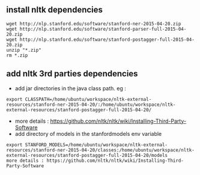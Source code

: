 ## install nltk dependencies
```
wget http://nlp.stanford.edu/software/stanford-ner-2015-04-20.zip
wget http://nlp.stanford.edu/software/stanford-parser-full-2015-04-20.zip
wget http://nlp.stanford.edu/software/stanford-postagger-full-2015-04-20.zip
unzip "*.zip"
rm *.zip
```

## add nltk 3rd parties dependencies

- add jar directories in the java class path. eg : 
```
export CLASSPATH=/home/ubuntu/workspace/nltk-external-resources/stanford-ner-2015-04-20/:/home/ubuntu/workspace/nltk-external-resources/stanford-postagger-full-2015-04-20/
```

- more details : https://github.com/nltk/nltk/wiki/Installing-Third-Party-Software
- add directory of models in the stanfordmodels env variable

```
export STANFORD_MODELS=/home/ubuntu/workspace/nltk-external-resources/stanford-ner-2015-04-20/classes:/home/ubuntu/workspace/nltk-external-resources/stanford-postagger-full-2015-04-20/models
more details : https://github.com/nltk/nltk/wiki/Installing-Third-Party-Software
``` 
